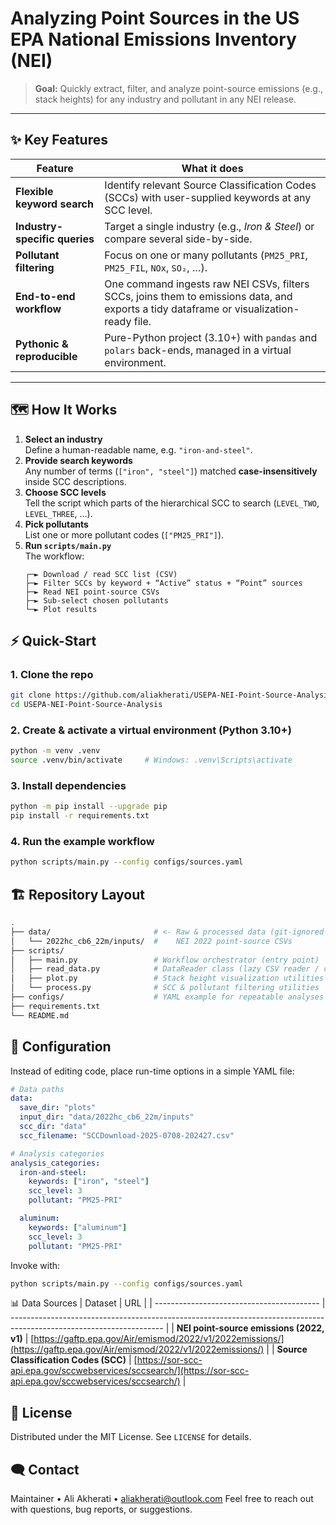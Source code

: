 # Analyzing Point Sources in the US EPA National Emissions Inventory (NEI)

> **Goal:** Quickly extract, filter, and analyze point-source emissions (e.g., stack heights) for any industry and pollutant in any NEI release.

---

## ✨ Key Features

| Feature                       | What it does                                                                                                                            |
| ----------------------------- | --------------------------------------------------------------------------------------------------------------------------------------- |
| **Flexible keyword search**   | Identify relevant Source Classification Codes (SCCs) with user-supplied keywords at any SCC level.                                      |
| **Industry-specific queries** | Target a single industry (e.g., _Iron & Steel_) or compare several side-by-side.                                                        |
| **Pollutant filtering**       | Focus on one or many pollutants (`PM25_PRI`, `PM25_FIL`, `NOx`, `SO₂`, …).                                                              |
| **End-to-end workflow**       | One command ingests raw NEI CSVs, filters SCCs, joins them to emissions data, and exports a tidy dataframe or visualization-ready file. |
| **Pythonic & reproducible**   | Pure-Python project (3.10+) with `pandas` and `polars` back-ends, managed in a virtual environment.                                     |

---

## 🗺️ How It Works

1. **Select an industry**  
   Define a human-readable name, e.g. `"iron-and-steel"`.
2. **Provide search keywords**  
   Any number of terms (`["iron", "steel"]`) matched **case-insensitively** inside SCC descriptions.
3. **Choose SCC levels**  
   Tell the script which parts of the hierarchical SCC to search (`LEVEL_TWO`, `LEVEL_THREE`, …).
4. **Pick pollutants**  
   List one or more pollutant codes (`["PM25_PRI"]`).
5. **Run `scripts/main.py`**  
   The workflow:
   ```text
   ┌─► Download / read SCC list (CSV)
   ├─► Filter SCCs by keyword + “Active” status + “Point” sources
   ├─► Read NEI point-source CSVs
   ├─► Sub-select chosen pollutants
   └─► Plot results
   ```

## ⚡ Quick-Start

### 1. Clone the repo

```bash
git clone https://github.com/aliakherati/USEPA-NEI-Point-Source-Analysis.git
cd USEPA-NEI-Point-Source-Analysis
```

### 2. Create & activate a virtual environment (Python 3.10+)

```bash
python -m venv .venv
source .venv/bin/activate     # Windows: .venv\Scripts\activate
```

### 3. Install dependencies

```bash
python -m pip install --upgrade pip
pip install -r requirements.txt
```

### 4. Run the example workflow

```bash
python scripts/main.py --config configs/sources.yaml
```

## 🏗️ Repository Layout

```bash
.
├── data/                       # <- Raw & processed data (git-ignored by default)
│   └── 2022hc_cb6_22m/inputs/  #    NEI 2022 point-source CSVs
├── scripts/
│   ├── main.py                 # Workflow orchestrator (entry point)
│   ├── read_data.py            # DataReader class (lazy CSV reader / concatenator)
│   ├── plot.py                 # Stack height visualization utilities
│   └── process.py              # SCC & pollutant filtering utilities
├── configs/                    # YAML example for repeatable analyses
├── requirements.txt
└── README.md
```

## 🔧 Configuration

Instead of editing code, place run-time options in a simple YAML file:

```yaml
# Data paths
data:
  save_dir: "plots"
  input_dir: "data/2022hc_cb6_22m/inputs"
  scc_dir: "data"
  scc_filename: "SCCDownload-2025-0708-202427.csv"

# Analysis categories
analysis_categories:
  iron-and-steel:
    keywords: ["iron", "steel"]
    scc_level: 3
    pollutant: "PM25-PRI"

  aluminum:
    keywords: ["aluminum"]
    scc_level: 3
    pollutant: "PM25-PRI"
```

Invoke with:

```bash
python scripts/main.py --config configs/sources.yaml
```

📊 Data Sources
| Dataset | URL |
| ----------------------------------------- | -------------------------------------------------------------------------------------------------------------------- |
| **NEI point-source emissions (2022, v1)** | [https://gaftp.epa.gov/Air/emismod/2022/v1/2022emissions/](https://gaftp.epa.gov/Air/emismod/2022/v1/2022emissions/) |
| **Source Classification Codes (SCC)** | [https://sor-scc-api.epa.gov/sccwebservices/sccsearch/](https://sor-scc-api.epa.gov/sccwebservices/sccsearch/) |

## 📜 License

Distributed under the MIT License. See `LICENSE` for details.

## 🗨️ Contact

Maintainer • Ali Akherati • aliakherati@outlook.com
Feel free to reach out with questions, bug reports, or suggestions.
